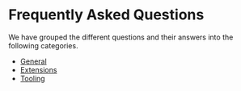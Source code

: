 # Frequently Asked Questions

We have grouped the different questions and their answers into the following categories.

- [General](./general.md)
- [Extensions](./extensions.md)
- [Tooling](./tooling.md)
